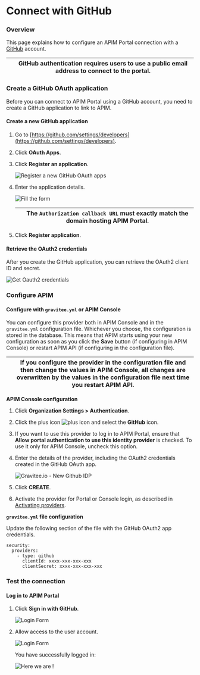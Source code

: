 # Connect with GitHub

### Overview

This page explains how to configure an APIM Portal connection with a [GitHub](https://github.com/) account.

|   | GitHub authentication requires users to use a public email address to connect to the portal. |
| - | -------------------------------------------------------------------------------------------- |

### Create a GitHub OAuth application

Before you can connect to APIM Portal using a GitHub account, you need to create a GitHub application to link to APIM.

#### Create a new GitHub application

1. Go to [https://github.com/settings/developers](https://github.com/settings/developers).
2. Click **OAuth Apps**.
3.  Click **Register an application**.

    ![Register a new GitHub OAuth apps](https://docs.gravitee.io/images/apim/3.x/installation/authentication/github\_register\_new\_app.png)
4.  Enter the application details.

    ![Fill the form](https://docs.gravitee.io/images/apim/3.x/installation/authentication/github\_fill\_app\_form.png)

    |   | The `Authorization callback URL` must exactly match the domain hosting APIM Portal. |
    | - | ----------------------------------------------------------------------------------- |
5. Click **Register application**.

#### Retrieve the OAuth2 credentials

After you create the GitHub application, you can retrieve the OAuth2 client ID and secret.

![Get Oauth2 credentials](https://docs.gravitee.io/images/apim/3.x/installation/authentication/github\_oauth\_credentials.png)

### Configure APIM

#### Configure with `gravitee.yml` or APIM Console

You can configure this provider both in APIM Console and in the `gravitee.yml` configuration file. Whichever you choose, the configuration is stored in the database. This means that APIM starts using your new configuration as soon as you click the **Save** button (if configuring in APIM Console) or restart APIM API (if configuring in the configuration file).

|   | If you configure the provider in the configuration file and then change the values in APIM Console, all changes are overwritten by the values in the configuration file next time you restart APIM API. |
| - | ------------------------------------------------------------------------------------------------------------------------------------------------------------------------------------------------------- |

**APIM Console configuration**

1. Click **Organization Settings > Authentication**.
2. Click the plus icon ![plus icon](https://docs.gravitee.io/images/icons/plus-icon.png) and select the **GitHub** icon.
3. If you want to use this provider to log in to APIM Portal, ensure that **Allow portal authentication to use this identity provider** is checked. To use it only for APIM Console, uncheck this option.
4.  Enter the details of the provider, including the OAuth2 credentials created in the GitHub OAuth app.

    ![Gravitee.io - New Github IDP](https://docs.gravitee.io/images/apim/3.x/management-api-configuration-idp/new-github.png)
5. Click **CREATE**.
6. Activate the provider for Portal or Console login, as described in [Activating providers](https://docs.gravitee.io/apim/3.x/apim\_installguide\_authentication.html#activating-providers).

**`gravitee.yml` file configuration**

Update the following section of the file with the GitHub OAuth2 app credentials.

```
security:
  providers:
    - type: github
      clientId: xxxx-xxx-xxx-xxx
      clientSecret: xxxx-xxx-xxx-xxx
```

### Test the connection

#### Log in to APIM Portal

1.  Click **Sign in with GitHub**.

    ![Login Form](https://docs.gravitee.io/images/apim/3.x/installation/authentication/github\_login\_form.png)
2.  Allow access to the user account.

    ![Login Form](https://docs.gravitee.io/images/apim/3.x/installation/authentication/github\_access\_account.png)

    You have successfully logged in:

    ![Here we are !](https://docs.gravitee.io/images/apim/3.x/installation/authentication/github\_login\_success.png)
